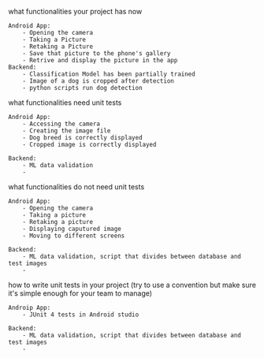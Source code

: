 what functionalities your project has now

    Android App:
        - Opening the camera
        - Taking a Picture
        - Retaking a Picture
        - Save that picture to the phone's gallery
        - Retrive and display the picture in the app
    Backend:
        - Classification Model has been partially trained
        - Image of a dog is cropped after detection
        - python scripts run dog detection

what functionalities need unit tests

    Android App:
        - Accessing the camera
        - Creating the image file
        - Dog breed is correctly displayed
        - Cropped image is correctly displayed

    Backend:
        - ML data validation
        - 

what functionalities do not need unit tests

    Android App:
        - Opening the camera
        - Taking a picture
        - Retaking a picture
        - Displaying caputured image
        - Moving to different screens
        
    Backend:
        - ML data validation, script that divides between database and test images
        - 


how to write unit tests in your project (try to use a convention but make sure it's simple enough for your team to manage)

    Androip App:
        - JUnit 4 tests in Android studio 

    Backend:
        - ML data validation, script that divides between database and test images
        - 

